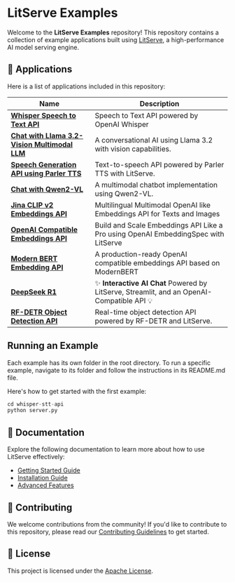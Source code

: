 # LitServe Examples

Welcome to the **LitServe Examples** repository! This repository contains a collection of example applications built using [LitServe](https://github.com/Lightning-AI/litserve), a high-performance AI model serving engine.

## 📂 Applications

Here is a list of applications included in this repository:

| Name                                                                                                                                                        | Description                                                                        |
| ----------------------------------------------------------------------------------------------------------------------------------------------------------- | ---------------------------------------------------------------------------------- |
| [**Whisper Speech to Text API**](./whisper-stt-api/)                                                                                                        | Speech to Text API powered by OpenAI Whisper                                       |
| [**Chat with Llama 3.2-Vision Multimodal LLM**](https://github.com/bhimrazy/chat-with-llama-3.2-vision)                                                     | A conversational AI using Llama 3.2 with vision capabilities.                      |
| [**Speech Generation API using Parler TTS**](https://lightning.ai/bhimrajyadav/studios/deploy-a-speech-generation-api-using-parler-tts-powered-by-litserve) | Text-to-speech API powered by Parler TTS with LitServe.                            |
| [**Chat with Qwen2-VL**](https://github.com/bhimrazy/chat-with-qwen2-vl)                                                                                    | A multimodal chatbot implementation using Qwen2-VL.                                |
| [**Jina CLIP v2 Embeddings API**](./jina-clip-v2/)                                                                                                          | Multilingual Multimodal OpenAI like Embeddings API for Texts and Images            |
| [**OpenAI Compatible Embeddings API**](./embeddings-api/)                                                                                                   | Build and Scale Embeddings API Like a Pro using OpenAI EmbeddingSpec with LitServe |
| [**Modern BERT Embedding API**](./modernbert-embed/)                                                                                                        | A production-ready OpenAI compatible embeddings API based on ModernBERT            |
| [**DeepSeek R1**](./deepseek-r1/)                                                                                                                           | ✨ **Interactive AI Chat** Powered by LitServe, Streamlit, and an OpenAI-Compatible API 💡 |
| [**RF-DETR Object Detection API**](./rfdetr-object-detection/)                                                                                              | Real-time object detection API powered by RF-DETR and LitServe.                   |

## Running an Example
Each example has its own folder in the root directory. To run a specific example, navigate to its folder and follow the instructions in its README.md file.

Here's how to get started with the first example:
```python 
cd whisper-stt-api
python server.py
```

## 📖 Documentation
Explore the following documentation to learn more about how to use LitServe effectively:

- [Getting Started Guide](https://lightning.ai/docs/litserve/home/get-started)
- [Installation Guide](https://lightning.ai/docs/litserve/home/install)
- [Advanced Features](https://lightning.ai/docs/litserve/features)

## 🤝 Contributing
We welcome contributions from the community! If you'd like to contribute to this repository, please read our [Contributing Guidelines](./CONTRIBUTING.md) to get started.

## 📜 License
This project is licensed under the [Apache License](./LICENSE).
